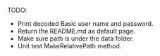 TODO:

* Print decoded Basic user name and password.
* Return the README.md as default page.
* Make sure path is under  the data folder.
* Unit test MakeRelativePath method.
